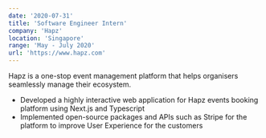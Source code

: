 ```yaml
---
date: '2020-07-31'
title: 'Software Engineer Intern'
company: 'Hapz'
location: 'Singapore'
range: 'May - July 2020'
url: 'https://www.hapz.com'
---
```

Hapz is a one-stop event management platform that helps organisers seamlessly manage their ecosystem.

- Developed a highly interactive web application for Hapz events booking platform using Next.js and Typescript
- Implemented open-source packages and APIs such as Stripe for the platform to improve User Experience for the customers
